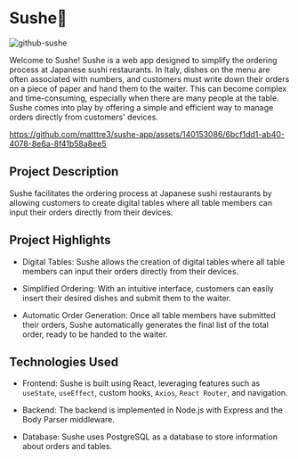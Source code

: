 <h1> Sushe🍣</h1>

![github-sushe](https://github.com/matttre3/sushe-app/assets/140153086/45b6c3d3-c0b9-48c7-aaee-750cf3f035d6)

Welcome to Sushe! Sushe is a web app designed to simplify the ordering process at Japanese sushi restaurants. In Italy, dishes on the menu are often associated with numbers, and customers must write down their orders on a piece of paper and hand them to the waiter. This can become complex and time-consuming, especially when there are many people at the table. Sushe comes into play by offering a simple and efficient way to manage orders directly from customers' devices.

https://github.com/matttre3/sushe-app/assets/140153086/6bcf1dd1-ab40-4078-8e6a-8f41b58a8ee5

<h2>Project Description </h2>
Sushe facilitates the ordering process at Japanese sushi restaurants by allowing customers to create digital tables where all table members can input their orders directly from their devices.
<h2> Project Highlights </h2>

- Digital Tables: Sushe allows the creation of digital tables where all table members can input their orders directly from their devices.

- Simplified Ordering: With an intuitive interface, customers can easily insert their desired dishes and submit them to the waiter.

- Automatic Order Generation: Once all table members have submitted their orders, Sushe automatically generates the final list of the total order, ready to be handed to the waiter.

<h2> Technologies Used </h2> 

- Frontend: Sushe is built using React, leveraging features such as `useState`, `useEffect`, custom hooks, `Axios`, `React Router`, and navigation.

- Backend: The backend is implemented in Node.js with Express and the Body Parser middleware.

- Database: Sushe uses PostgreSQL as a database to store information about orders and tables.


